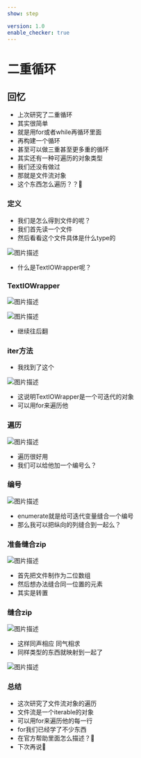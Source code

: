 ```yaml
---
show: step

version: 1.0
enable_checker: true
---
```


# 二重循环
## 回忆
- 上次研究了二重循环
- 其实很简单
- 就是用for或者while再循环里面
- 再构建一个循环
- 甚至可以做三重甚至更多重的循环
- 其实还有一种可遍历的对象类型
- 我们还没有做过
- 那就是文件流对象
- 这个东西怎么遍历？？🤔

### 定义

- 我们是怎么得到文件的呢？
- 我们首先读一个文件
- 然后看看这个文件具体是什么type的

![图片描述](https://doc.shiyanlou.com/courses/uid1190679-20211011-1633956068396)

- 什么是TextIOWrapper呢？

### TextIOWrapper

![图片描述](https://doc.shiyanlou.com/courses/uid1190679-20211011-1633957157884)

![图片描述](https://doc.shiyanlou.com/courses/uid1190679-20211011-1633957166532)

- 继续往后翻

### iter方法

- 我找到了这个

![图片描述](https://doc.shiyanlou.com/courses/uid1190679-20211011-1633957201999)

- 这说明TextIOWrapper是一个可迭代的对象
- 可以用for来遍历他

### 遍历

![图片描述](https://doc.shiyanlou.com/courses/uid1190679-20211011-1633957276251)

- 遍历很好用
- 我们可以给他加一个编号么？

### 编号

![图片描述](https://doc.shiyanlou.com/courses/uid1190679-20211011-1633957376053)

- enumerate就是给可迭代变量缝合一个编号
- 那么我可以把纵向的列缝合到一起么？

### 准备缝合zip

![图片描述](https://doc.shiyanlou.com/courses/uid1190679-20211011-1633958241633)

- 首先把文件制作为二位数组
- 然后想办法缝合同一位置的元素
- 其实是转置

### 缝合zip

![图片描述](https://doc.shiyanlou.com/courses/uid1190679-20211011-1633958317886)

- 这样同声相应 同气相求
- 同样类型的东西就映射到一起了

![图片描述](https://doc.shiyanlou.com/courses/uid1190679-20211011-1633958585440)

### 总结
- 这次研究了文件流对象的遍历
- 文件流是一个iterable的对象
- 可以用for来遍历他的每一行
- for我们已经学了不少东西
- 在官方帮助里面怎么描述？🤔
- 下次再说👋
